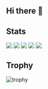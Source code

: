 ## Hi there 👋

<!--
**ytakeuchi0222/ytakeuchi0222** is a ✨ _special_ ✨ repository because its `README.md` (this file) appears on your GitHub profile.

Here are some ideas to get you started:

- 🔭 I’m currently working on ...
- 🌱 I’m currently learning ...
- 👯 I’m looking to collaborate on ...
- 🤔 I’m looking for help with ...
- 💬 Ask me about ...
- 📫 How to reach me: ...
- 😄 Pronouns: ...
- ⚡ Fun fact: ...
-->

## Stats
![](http://github-profile-summary-cards.vercel.app/api/cards/profile-details?username=ytakeuchi0222&theme=gruvbox)
![](http://github-profile-summary-cards.vercel.app/api/cards/repos-per-language?username=ytakeuchi0222&theme=gruvbox)
![](http://github-profile-summary-cards.vercel.app/api/cards/most-commit-language?username=ytakeuchi0222&theme=gruvbox)
![](http://github-profile-summary-cards.vercel.app/api/cards/stats?username=ytakeuchi0222&theme=gruvbox)
![](http://github-profile-summary-cards.vercel.app/api/cards/productive-time?username=ytakeuchi0222&theme=gruvbox&utcOffset=9)

## Trophy
![trophy](https://github-profile-trophy.vercel.app/?username=ytakeuchi0222&theme=gruvbox)
